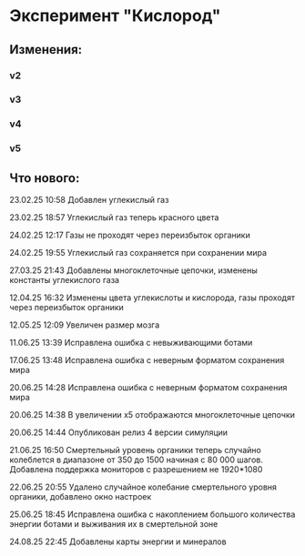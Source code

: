 # Эксперимент "Кислород"

## Изменения:

### v2

### v3

### v4

### v5

## Что нового:

23.02.25 10:58 Добавлен углекислый газ

23.02.25 18:57 Углекислый газ теперь красного цвета

24.02.25 12:17 Газы не проходят через переизбыток органики

24.02.25 19:55 Углекислый газ сохраняется при сохранении мира

27.03.25 21:43 Добавлены многоклеточные цепочки, изменены константы углекислого газа

12.04.25 16:32 Изменены цвета углекислоты и кислорода, газы проходят через переизбыток органики

12.05.25 12:09 Увеличен размер мозга

11.06.25 13:39 Исправлена ошибка с невыживающими ботами

17.06.25 13:48 Исправлена ошибка с неверным форматом сохранения мира

20.06.25 14:28 Исправлена ошибка с неверным форматом сохранения мира

20.06.25 14:38 В увеличении x5 отображаются многоклеточные цепочки

20.06.25 14:44 Опубликован релиз 4 версии симуляции

21.06.25 16:50 Смертельный уровень органики теперь случайно колеблется в диапазоне от 350 до 1500 начиная с 80 000 шагов. Добавлена поддержка мониторов с разрешением не 1920*1080

22.06.25 20:55 Удалено случайное колебание смертельного уровня органики, добавлено окно настроек

25.06.25 18:45 Исправлена ошибка с накоплением большого количества энергии ботами и выживания их в смертельной зоне

24.08.25 22:45 Добавлены карты энергии и минералов
